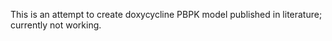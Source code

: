 This is an attempt to create doxycycline PBPK model published in literature; currently not working. 
